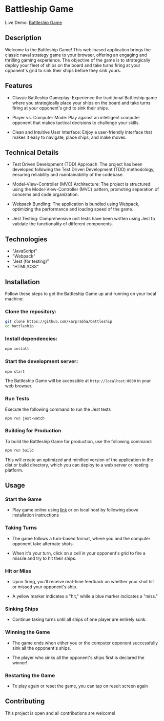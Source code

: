 # Battleship Game

Live Demo: [Battleship Game](https://fantastic-florentine-7819d4.netlify.app/)

## Description

Welcome to the Battleship Game! This web-based application brings the classic naval strategy game to your browser, offering an engaging and thrilling gaming experience. The objective of the game is to strategically deploy your fleet of ships on the board and take turns firing at your opponent's grid to sink their ships before they sink yours.

## Features

-   Classic Battleship Gameplay: Experience the traditional Battleship game where you strategically place your ships on the board and take turns firing at your opponent's grid to sink their ships.

-   Player vs. Computer Mode: Play against an intelligent computer opponent that makes tactical decisions to challenge your skills.

-   Clean and Intuitive User Interface: Enjoy a user-friendly interface that makes it easy to navigate, place ships, and make moves.

## Technical Details

-   Test Driven Development (TDD) Approach: The project has been developed following the Test Driven Development (TDD) methodology, ensuring reliability and maintainability of the codebase.

-   Model-View-Controller (MVC) Architecture: The project is structured using the Model-View-Controller (MVC) pattern, promoting separation of concerns and code organization.

-   Webpack Bundling: The application is bundled using Webpack, optimizing the performance and loading speed of the game.

-   Jest Testing: Comprehensive unit tests have been written using Jest to validate the functionality of different components.

## Technologies

-   "JavaScript"
-   "Webpack"
-   "Jest (for testing)"
-   "HTML/CSS"

## Installation

Follow these steps to get the Battleship Game up and running on your local machine:

### Clone the repository:

```bash
git clone https://github.com/karprabha/battleship
cd battleship
```

### Install dependencies:

```bash
npm install
```

### Start the development server:

```bash
npm start
```

The Battleship Game will be accessible at `http://localhost:8080` in your web browser.

### Run Tests

Execute the following command to run the Jest tests

```bash
npm run jest-watch
```

### Building for Production

To build the Battleship Game for production, use the following command:

```bash
npm run build
```

This will create an optimized and minified version of the application in the dist or build directory, which you can deploy to a web server or hosting platform.

## Usage

### Start the Game

-   Play game online using [link](https://fantastic-florentine-7819d4.netlify.app/) or on local host by following above installation instructions

### Taking Turns

-   The game follows a turn-based format, where you and the computer opponent take alternate shots.

-   When it's your turn, click on a cell in your opponent's grid to fire a missile and try to hit their ships.

### Hit or Miss

-   Upon firing, you'll receive real-time feedback on whether your shot hit or missed your opponent's ship.

-   A yellow marker indicates a "hit," while a blue marker indicates a "miss."

### Sinking Ships

-   Continue taking turns until all ships of one player are entirely sunk.

### Winning the Game

-   The game ends when either you or the computer opponent successfully sink all the opponent's ships.

-   The player who sinks all the opponent's ships first is declared the winner!

### Restarting the Game

-   To play again or reset the game, you can tap on result screen again

## Contributing

This project is open and all contributions are welcome!
